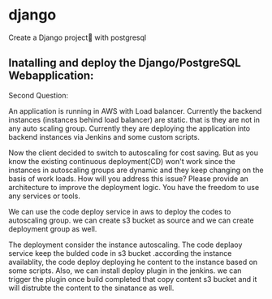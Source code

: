 # django

Create a Django project🔗 with postgresql

##  Inatalling and deploy the  Django/PostgreSQL Webapplication:


Second Question:

An application is running in AWS with Load balancer. Currently the backend instances (instances behind load balancer) are static. that is they are not in any auto scaling group. Currently they are deploying the application into backend instances via Jenkins and some custom scripts. 

Now the client decided to switch to autoscaling for cost saving. But as you know the existing continuous deployment(CD) won't work since the instances in autoscaling groups are dynamic and they keep changing on the basis of work loads. How will you address this issue? Please provide an architecture to improve the deployment logic. You have the freedom to use any services or tools.

   
We can use the code deploy service in aws to deploy the codes to autoscaling group. we can create s3 bucket as source and we can create deployment group as well.

The deployment consider the instance autoscaling. The code deplaoy service keep the bulded code in s3 bucket .according the instance availablity, the code deploy deploying he content to the instance based on some scripts.  Also, we can install deploy plugin in the jenkins. we can trigger the plugin once build completed  that copy content s3 bucket and it will distrubte the content to the sinatance as well.

